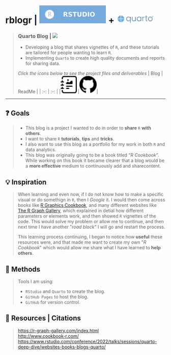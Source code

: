 # **rblogr |** <img src="rstudiobadge.svg"> **+** <img src="quarto.png" height="28px">
> ### **Quarto Blog |** ![](https://img.shields.io/badge/%E2%8F%B3-Ongoing%20project-orange.png)
> - Developing a blog that shares vignettes of `R`, and these tutorials are tailored for people wanting to learn `R`.
> - Implementing `Quarto` to create high quality documents and reports for sharing data.
>
> <i>Click the icons below to see the project files and deliverables</i>
> | Blog | ReadMe |
> | :-: | :-: |
> |[<img src="journal-richtext.svg" width="54px">](https://bradfordjohnson.github.io/rblogr/)|[<img src="github.svg" width="54px">](https://github.com/bradfordjohnson/rblogr/blob/rblogr/README.md)|
---
## **❓ Goals** 
> - This blog is a project I wanted to do in order to **share** `R` **with others**.  
> - I want to share `R` **tutorials**, **tips** and **tricks**.  
> - I also want to use this blog as a portfolio for my work in both `R` and data analytics.  
> - This blog was originally going to be a book titled “*R Cookbook*”. While working on this book it became clearer that a blog would be a **more effective** medium to continuously add and sharecontent.
## **💡 Inspiration**
> When learning and even now, if I do not know how to make a specific visual or do somethign in `R`, then I *Google* it. I would then come across books like [R Graphics Cookbook](https://r-graphics.org/), and many different websites like [The R Graph Gallery](https://r-graph-gallery.com/index.html), which explained in detial how different parameters or elements work, and then showed `R` vignettes of the code. This would solve my problem or allow me to continue, and then next time I have another "*road block*" I will go and restart the process. 
>  
> This learning process continuing, I began to notice how **useful** these resources were, and that made me want to create my own "*R Cookbook*" which would allow me share what I have learned to **help others**.
## **📐 Methods**
> Tools I am using:
> - `RStudio` and `Quarto` to create the blog.
> - `GitHub Pages` to host the blog.
> - `GitHub` for version control.
## **📖 Resources | Citations**
> https://r-graph-gallery.com/index.html  
> http://www.cookbook-r.com/  
> https://www.rstudio.com/conference/2022/talks/sessions/quarto-deep-dive/websites-books-blogs-quarto/
